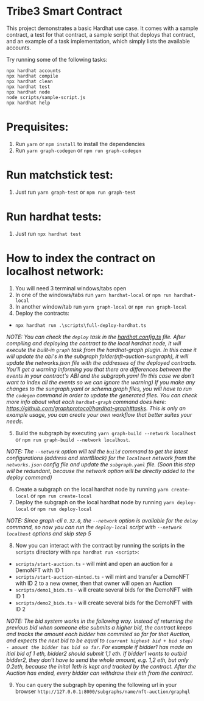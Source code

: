 # Tribe3 Smart Contract

This project demonstrates a basic Hardhat use case. It comes with a sample contract, a test for that contract, a sample script that deploys that contract, and an example of a task implementation, which simply lists the available accounts.

Try running some of the following tasks:

```shell
npx hardhat accounts
npx hardhat compile
npx hardhat clean
npx hardhat test
npx hardhat node
node scripts/sample-script.js
npx hardhat help
```

# Prequisites:
1. Run `yarn` or `npm install` to install the dependencies
2. Run `yarn graph-codegen` or `npm run graph-codegen`

# Run matchstick test:
1. Just run `yarn graph-test` or `npm run graph-test`

# Run hardhat tests:
1. Just run `npx hardhat test`

# How to index the contract on localhost network:
1. You will need 3 terminal windows/tabs open
2. In one of the windows/tabs run `yarn hardhat-local` or `npm run hardhat-local`
3. In another window/tab run `yarn graph-local` or `npm run graph-local`
4. Deploy the contracts:
  - `npx hardhat run .\scripts\full-deploy-hardhat.ts`
  
*NOTE: You can check the `deploy` task in the [hardhat.config.ts](https://github.com/dimitrovmaksim/hardhat-graph-demo/blob/main/hardhat.config.ts#L11) file. After compiling and deploying the contract to the local hardhat node, it will execute the built-in `graph` task from the hardhat-graph plugin. In this case it will update the abi's in the subgraph folder(nft-auction-sungraph), it will update the networks.json file with the addresses of the deployed contracts. You'll get a warning informing you that there are differences between the events in your contract's ABI and the subgraph.yaml (In this case we don't want to index all the events so we can ignore the warning) If you make any changes to the sungraph.yaml or schema.graph files, you will have to run the `codegen` command in order to update the generated files. You can check more info about what each  `hardhat-graph` command does here: https://github.com/graphprotocol/hardhat-graph#tasks. This is only an example usage, you can create your own workflow that better suites your needs.*
 
5. Build the subgraph by executing `yarn graph-build --network localhost` or `npm run graph-build --network localhost`. 

*NOTE: The `--network` option will tell the `build` command to get the latest configurations (address and startBlock) for the `localhost` network from the `networks.json` config file and update the `subgraph.yaml` file. (Soon this step will be redundant, because the network option will be directly added to the deploy command)*

6. Create a subgraph on the local hardhat node by running `yarn create-local` or `npm run create-local`
7. Deploy the subgraph on the local hardhat node by running `yarn deploy-local` or `npm run deploy-local`

*NOTE: Since graph-cli `0.32.0`, the `--network` option is available for the `deloy` command, so now you can run the `deploy-local` script with `--network localhost` options and skip step 5*

8. Now you can interact with the contract by running the scripts in the `scripts` directory with `npx hardhat run <script>`:
  - `scripts/start-auction.ts` - will mint and open an auction for a DemoNFT with ID 1
  - `scripts/start-auction-minted.ts` - will mint and transfer a DemoNFT with ID 2 to a new owner, then that owner will open an Auction
  - `scripts/demo1_bids.ts` - will create several bids for the DemoNFT with ID 1
  - `scripts/demo2_bids.ts` - will create several bids for the DemoNFT with ID 2
  
 *NOTE: The bid system works in the following way. Instead of returning the previous bid when someone else submits a higher bid, the contract keeps and tracks the amount each bidder has commited so far for that Auction, and expects the next bid to be equal to `(current highest bid + bid step) - amount the bidder has bid so far`. For example if bidder1 has made an itial bid of 1 eth, bidder2 should submit 1,1 eth. If bidder1 wants to outbid bidder2, they don't have to send the whole amount, e.g. 1,2 eth, but only 0.2eth, because the inital 1eth is kept and tracked by the contract. After the Auction has ended, every bidder can withdraw their eth from the contract.*
 
9. You can query the subgraph by opening the following url in your browser `http://127.0.0.1:8000/subgraphs/name/nft-auction/graphql`
